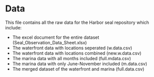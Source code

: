 # Data
This file contains all the raw data for the Harbor seal repository which include:

- The excel document for the entire dataset (Seal_Observation_Data_Sheet.xlsx)
- The waterfront data with locations seperated (w.data.csv)
- The waterfront data with locations combined (new.w.data.csv)
- The marina data with all months included (full.mdata.csv)
- The marina data with only June-November included (m.data.csv)
- The merged dataset of the waterfront and marina (full.data.csv)
